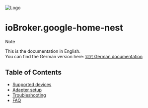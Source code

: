 ![Logo](../../admin/google-home-nest.png)

# ioBroker.google-home-nest

> [!NOTE]
> This is the documentation in English.<br>
> You can find the German version here: [🇩🇪 German documentation](../de/DOCUMENTATION.md)

## Table of Contents
- [Supported devices](supported_devices.md)
- [Adapter setup](adapter_setup.md)
- [Troubleshooting](troubleshooting.md)
- [FAQ](faq.md)

